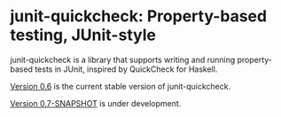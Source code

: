 # junit-quickcheck: Property-based testing, JUnit-style

junit-quickcheck is a library that supports writing and running property-based
tests in JUnit, inspired by QuickCheck for Haskell.

[Version 0.6](https://pholser.github.io/junit-quickcheck/index.html) is the
current stable version of junit-quickcheck.

[Version 0.7-SNAPSHOT](https://pholser.github.io/junit-quickcheck/site/0.7-SNAPSHOT)
is under development.
